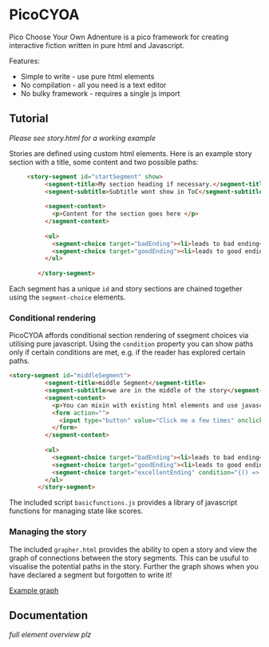 # PicoCYOA

Pico Choose Your Own Adnenture is a pico framework for creating interactive fiction written in pure html and Javascript.

Features: 
* Simple to write - use pure html elements
* No compilation - all you need is a text editor
* No bulky framework - requires a single js import

## Tutorial

_Please see story.html for a working example_

Stories are defined using custom html elements. Here is an example story section with a title, some content and two possible paths:
```html                               
     <story-segment id="startSegment" show>      
          <segment-title>My section heading if necessary.</segment-title>          
          <segment-subtitle>Subtitle wont show in ToC</segment-subtitle>        
                                                                                
          <segment-content>                                                     
            <p>Content for the section goes here </p>            
          </segment-content>                                                    
                                                                                
          <ul>                                                                  
            <segment-choice target="badEnding"><li>leads to bad ending</li></segment-choice>
            <segment-choice target="goodEnding"><li>leads to good ending</li></segment-choice>
          </ul>                                                                 
                                                           
        </story-segment>                                             
```
Each segment has a unique `id` and story sections are chained together using the `segment-choice` elements.

### Conditional rendering

PicoCYOA affords conditional section rendering of ssegment choices via utilising pure javascript. Using the `condition` property you can show paths only if certain conditions are met, e.g. if the reader has explored certain paths.

```html
<story-segment id="middleSegment">                                      
          <segment-title>middle Segment</segment-title>                         
          <segment-subtitle>we are in the middle of the story</segment-subtitle>                       
          <segment-content>                                                     
            <p>You can mixin with existing html elements and use javascript to manage state.</p>
            <form action="">                                                    
              <input type="button" value="Click me a few times" onclick="scoreAdder(3);"/>
            </form>                                                             
          </segment-content>                                                    
                                                                                
          <ul>                                                                  
            <segment-choice target="badEnding"><li>leads to bad ending</li></segment-choice>
            <segment-choice target="goodEnding"><li>leads to good ending</li></segment-choice>
            <segment-choice target="excellentEnding" condition="{() => currentScore >= 10 }"><li>leads to best ending</li></segment-choice>
          </ul>                                                                 
        </story-segment>                                                        
```
The included script `basicfunctions.js` provides a library of javascript functions for managing state like scores.

### Managing the story

The included `grapher.html` provides the ability to open a story and view the graph of connections between the story segments. This can be usuful to visualise the potential paths in the story. Further the graph shows when you have declared a segment but forgotten to write it!

[Example graph](examplegraph.png)

## Documentation

_full element overview plz_
